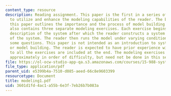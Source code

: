 ```yaml
---
content_type: resource
description: Reading assignment. This paper is the first in a series of papers designed
  to utilize and enhance the modeling capabilities of the reader. The beginning of
  this paper outlines the importance and the process of model building. This paper
  also contains three separate modeling exercises. Each exercise begins with a brief
  description of the system after which the reader constructs a system dynamics model
  of the system. The reader then runs the model under varying conditions and answers
  some questions. This paper is not intended as an introduction to system dynamics
  or model building. The reader is expected to have prior experience with both. Solutions
  to all the exercises are included at the end. The modeling exercises are presented
  approximately in order of difficulty, but need not be done in this sequence.
file: https://ol-ocw-studio-app-qa.s3.amazonaws.com/courses/15-988-system-dynamics-self-study-fall-1998-spring-1999/3601d1fd4ac1a55b6e3f7eb26b7b083a_modeling1.pdf
file_type: application/pdf
parent_uid: e5399b4a-7510-d085-aeed-66c8e9603399
resourcetype: Document
title: modeling1.pdf
uid: 3601d1fd-4ac1-a55b-6e3f-7eb26b7b083a
---
```

